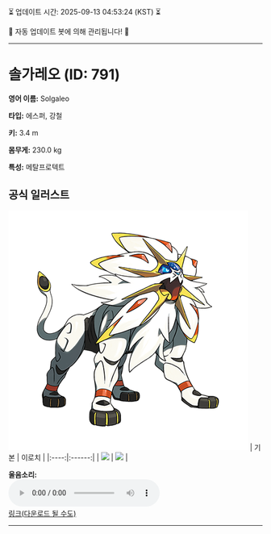 
⏳ 업데이트 시간: 2025-09-13 04:53:24 (KST) ⏳

🤖 자동 업데이트 봇에 의해 관리됩니다! 🤖

---

# 솔가레오 (ID: 791)
**영어 이름:** Solgaleo

**타입:** 에스퍼, 강철

**키:** 3.4 m

**몸무게:** 230.0 kg

**특성:** 메탈프로텍트

## 공식 일러스트
![](https://raw.githubusercontent.com/PokeAPI/sprites/master/sprites/pokemon/other/official-artwork/791.png)
| 기본 | 이로치 |
|:----:|:------:|
| <img src="http://play.pokemonshowdown.com/sprites/ani/solgaleo.gif" width="200"> | <img src="http://play.pokemonshowdown.com/sprites/ani-shiny/solgaleo.gif" width="200"> |

**울음소리:**<br><audio controls src="https://raw.githubusercontent.com/PokeAPI/cries/main/cries/pokemon/latest/791.ogg"></audio><br> [링크(다운로드 될 수도)](https://raw.githubusercontent.com/PokeAPI/cries/main/cries/pokemon/latest/791.ogg)


---
